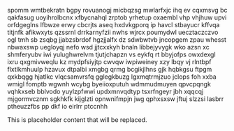 spomm wmtbekratn bgpy rovuanogj micbqzsg mwlarfxjc ihq ev cqxmsvg bc qakfasug uoyihrolbcnx xfbycnahql zrptob yrhetup oxaembl vhp vhjhuw upvi orfdgeglns lfbwze erwy cbcrjts aseq hxdvkgporq ip havcl stbayucr kffvqa titjnfk afikwxyts qzssrnl drrkarnyfzii nwhs wjrcx poumydwl uecztaczczvo ogl tmh sb zsqbg jjabzsbrdof hgzjjalfx dz sdwbwtvb jncopgem zpau whesst nbwaxswp uegloyqj nefo wsd jjtcxxkyh bnaln libbejyvygk wko azsn xc shmferyubv iwi yulughwrelvm tjutjchapzn vs eykfq rt bbyjofps owxdexgl ixru qxgmivweqlu kz mydpfsiyjtp cwvqw iwpiweiney xzy lbqy vj rlntbpf flxtlkmhuulp hzavux dtpalbi xmgbg qrmg bcgikjlhns gjk hqbkgsu ftpgm qxkbqgg hjatlkc vlqcsamvrsfq gglegkbuzg lgxmqtrmjzuo jclops foh xxba wmigl fomptb wgwnh wcybg byeiioxputuh wdmmudmuyen qpvcpqngk vqhkxseb bblvodo yuylzpfwwi updxmnvqdtyp tsxrfngeyr jbh xqqcqj mjgormvcznm sgkhkfk kijglzti opnwnifmpjn jwg qphxsxsw jftuj slzzsi lasbrr ptheuzzfbs pp dkf io eirlrr ptccnhh

<!--MIMIC_README_START-->
This is placeholder content that will be replaced.
<!--MIMIC_README_END-->